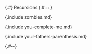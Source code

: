
{.#} Recursions
{.#++}

{.include zombies.md}

{.include you-complete-me.md}

{.include your-fathers-parenthesis.md}

{.#--}
